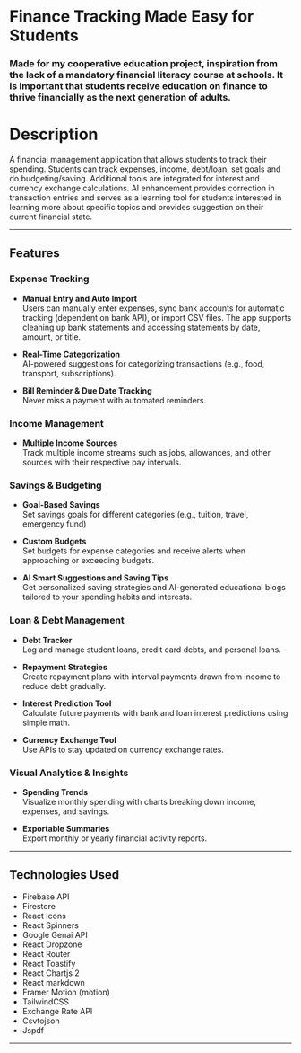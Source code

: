 # Finance Tracking Made Easy for Students
### Made for my cooperative education project, inspiration from the lack of a mandatory financial literacy course at schools. It is important that students receive education on finance to thrive financially as the next generation of adults.


# Description

A financial management application that allows students to track their spending. Students can track expenses, income, debt/loan, set goals and do budgeting/saving. Additional tools are integrated for interest and currency exchange calculations. AI enhancement provides correction in transaction entries and serves as a learning tool for students interested in learning more about specific topics and provides suggestion on their current financial state.

---

## Features

### Expense Tracking
- **Manual Entry and Auto Import**  
  Users can manually enter expenses, sync bank accounts for automatic tracking (dependent on bank API), or import CSV files. The app supports cleaning up bank statements and accessing statements by date, amount, or title.

- **Real-Time Categorization**  
  AI-powered suggestions for categorizing transactions (e.g., food, transport, subscriptions).

- **Bill Reminder & Due Date Tracking**  
  Never miss a payment with automated reminders.

### Income Management
- **Multiple Income Sources**  
  Track multiple income streams such as jobs, allowances, and other sources with their respective pay intervals.

### Savings & Budgeting
- **Goal-Based Savings**  
  Set savings goals for different categories (e.g., tuition, travel, emergency fund)

- **Custom Budgets**  
  Set budgets for expense categories and receive alerts when approaching or exceeding budgets.

- **AI Smart Suggestions and Saving Tips**  
  Get personalized saving strategies and AI-generated educational blogs tailored to your spending habits and interests.

### Loan & Debt Management
- **Debt Tracker**  
  Log and manage student loans, credit card debts, and personal loans.

- **Repayment Strategies**  
  Create repayment plans with interval payments drawn from income to reduce debt gradually.

- **Interest Prediction Tool**  
  Calculate future payments with bank and loan interest predictions using simple math.

- **Currency Exchange Tool**  
  Use APIs to stay updated on currency exchange rates.

### Visual Analytics & Insights
- **Spending Trends**  
  Visualize monthly spending with charts breaking down income, expenses, and savings.

- **Exportable Summaries**  
  Export monthly or yearly financial activity reports.

---

## Technologies Used
- Firebase API
- Firestore
- React Icons
- React Spinners
- Google Genai API
- React Dropzone
- React Router
- React Toastify
- React Chartjs 2
- React markdown
- Framer Motion (motion)
- TailwindCSS
- Exchange Rate API
- Csvtojson
- Jspdf

---
